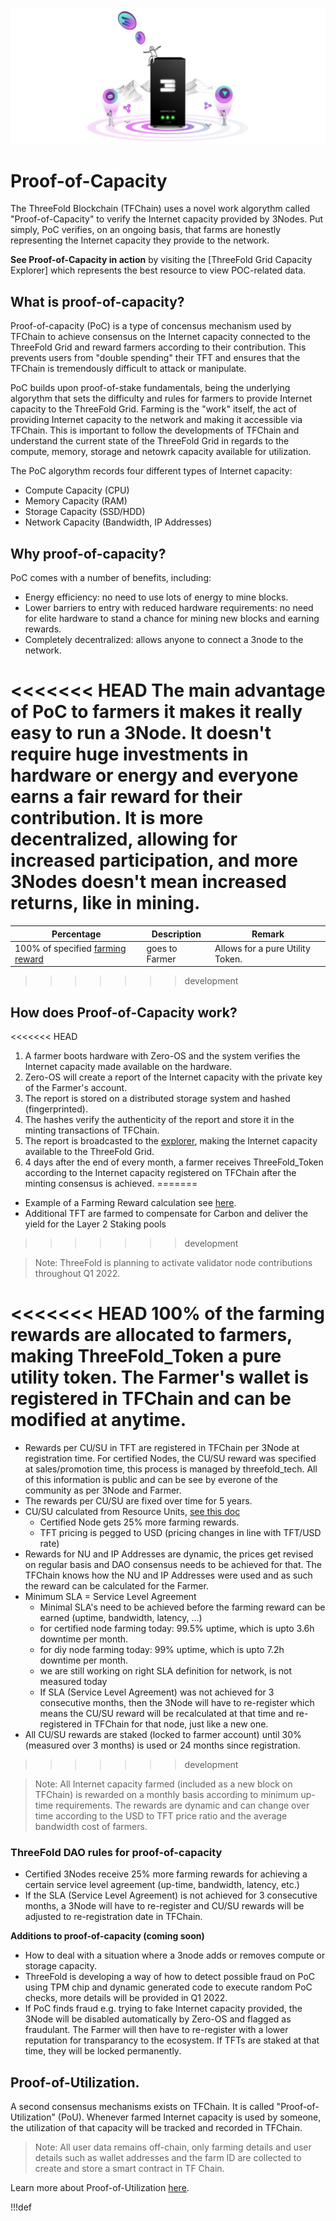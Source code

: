 
![](img/farming_rewards_.png)

# Proof-of-Capacity

The ThreeFold Blockchain (TFChain) uses a novel work algorythm called "Proof-of-Capacity" to verify the Internet capacity provided by 3Nodes. Put simply, PoC verifies, on an ongoing basis, that farms are honestly representing the Internet capacity they provide to the network.

**See Proof-of-Capacity in action** by visiting the [ThreeFold Grid Capacity Explorer] which represents the best resource to view POC-related data. 

## What is proof-of-capacity? 
 
Proof-of-capacity (PoC) is a type of concensus mechanism used by TFChain to achieve consensus on the Internet capacity connected to the ThreeFold Grid and reward farmers according to their contribution. This prevents users from "double spending" their TFT and ensures that the TFChain is tremendously difficult to attack or manipulate. 

PoC builds upon proof-of-stake fundamentals, being the underlying algorythm that sets the difficulty and rules for farmers to provide Internet capacity to the ThreeFold Grid. Farming is the "work" itself, the act of providing Internet capacity to the network and making it accessible via TFChain. This is important to follow the developments of TFChain and understand the current state of the ThreeFold Grid in regards to the compute, memory, storage and netowrk capacity available for utilization. 

The PoC algorythm records four different types of Internet capacity:

- Compute Capacity (CPU)
- Memory Capacity (RAM)
- Storage Capacity (SSD/HDD)
- Network Capacity (Bandwidth, IP Addresses)

## Why proof-of-capacity? 

PoC comes with a number of benefits, including: 

- Energy efficiency: no need to use lots of energy to mine blocks.
- Lower barriers to entry with reduced hardware requirements: no need for elite hardware to stand a chance for mining new blocks and earning rewards.
- Completely decentralized: allows anyone to connect a 3node to the network.

<<<<<<< HEAD
The main advantage of PoC to farmers it makes it really easy to run a 3Node. It doesn't require huge investments in hardware or energy and everyone earns a fair reward for their contribution. It is more decentralized, allowing for increased participation, and more 3Nodes doesn't mean increased returns, like in mining. 
=======
| Percentage                                         | Description    | Remark                           |
| -------------------------------------------------- | -------------- | -------------------------------- |
| 100% of specified [farming reward](farming_reward) | goes to Farmer | Allows for a pure Utility Token. |
>>>>>>> development

## How does Proof-of-Capacity work?

<<<<<<< HEAD
1. A farmer boots hardware with Zero-OS and the system verifies the Internet capacity made available on the hardware.
2. Zero-OS will create a report of the Internet capacity with the private key of the Farmer's account.
3. The report is stored on a distributed storage system and hashed (fingerprinted).
4. The hashes verify the authenticity of the report and store it in the minting transactions of TFChain.
5. The report is broadcasted to the [explorer](https://explorer.threefold.io/), making the Internet capacity available to the ThreeFold Grid.
6. 4 days after the end of every month, a farmer receives ThreeFold_Token according to the Internet capacity registered on TFChain after the minting consensus is achieved. 
=======
- Example of a Farming Reward calculation see [here](farming_calculator).
- Additional TFT are farmed to compensate for Carbon and deliver the yield for the Layer 2 Staking pools
>>>>>>> development

> Note: ThreeFold is planning to activate validator node contributions throughout Q1 2022. 

<<<<<<< HEAD
100% of the farming rewards are allocated to farmers, making ThreeFold_Token a pure utility token. The Farmer's wallet is registered in TFChain and can be modified at anytime.
=======
- Rewards per CU/SU in TFT are registered in TFChain per 3Node at registration time. For certified Nodes, the CU/SU reward was specified at sales/promotion time, this process is managed by threefold_tech. All of this information is public and can be see by everone of the community as per 3Node and Farmer.
- The rewards per CU/SU are fixed over time for 5 years.
- CU/SU calculated from Resource Units, [see this doc](resource_units_calc_cloudunits)
  - Certified Node gets 25% more farming rewards.
  - TFT pricing is pegged to USD (pricing changes in line with TFT/USD rate)
- Rewards for NU and IP Addresses are dynamic, the prices get revised on regular basis and DAO consensus needs to be achieved for that. The TFChain knows how the NU and IP Addresses were used and as such the reward can be calculated for the Farmer. 
- Minimum SLA = Service Level Agreement
  - Minimal SLA's need to be achieved before the farming reward can be earned (uptime, bandwidth, latency, ...)
  - for certified node farming today: 99.5% uptime, which is upto 3.6h downtime per month.
  - for diy node farming today: 99% uptime, which is upto 7.2h downtime per month.
  - we are still working on right SLA definition for network, is not measured today
  - If SLA (Service Level Agreement) was not achieved for 3 consecutive months, then the 3Node will have to re-register which means the CU/SU reward will be recalculated at that time and re-registered in TFChain for that node, just like a new one.
- All CU/SU rewards are staked (locked to farmer account) until 30% (measured over 3 months) is used or 24 months since registration. 
>>>>>>> development

<!--- TBD time TFT are minted by the TFChain in accordance to the farming rewards and distributed to the farmer wallet. -->

> Note: All Internet capacity farmed (included as a new block on TFChain) is rewarded on a monthly basis according to minimum up-time requirements. The rewards are dynamic and can change over time according to the USD to TFT price ratio and the average bandwidth cost of farmers. 

### ThreeFold DAO rules for proof-of-capacity

- Certified 3Nodes receive 25% more farming rewards for achieving a certain service level agreement (up-time, bandwidth, latency, etc.)
- If the SLA (Service Level Agreement) is not achieved for 3 consecutive months, a 3Node will have to re-register and CU/SU rewards will be adjusted to re-registration date in TFChain.

**Additions to proof-of-capacity (coming soon)**

- How to deal with a situation where a 3node adds or removes compute or storage capacity.
- ThreeFold is developing a way of how to detect possible fraud on PoC using TPM chip and dynamic generated code to execute random PoC checks, more details will be provided in Q1 2022.
- If PoC finds fraud e.g. trying to fake Internet capacity provided, the 3Node will be disabled automatically by Zero-OS and flagged as fraudulant. The Farmer will then have to re-register with a lower reputation for transparancy to the ecosystem. If TFTs are staked at that time, they will be locked permanently.

## Proof-of-Utilization.

A second consensus mechanisms exists on TFChain. It is called "Proof-of-Utilization" (PoU). Whenever farmed Internet capacity is used by someone, the utilization of that capacity will be tracked and recorded in TFChain.

> Note: All user data remains off-chain, only farming details and user details such as wallet addresses and the farm ID are collected to create and store a smart contract in TF Chain. 

Learn more about Proof-of-Utilization [here](proof_of_utilization).

!!!def